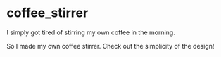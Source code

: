 # coffee_stirrer

<div>
  <p>
    I simply got tired of stirring my own coffee in the morning.
  </p>
  <p>
    So I made my own coffee stirrer. Check out the simplicity of the design!
  </p>
</div>
